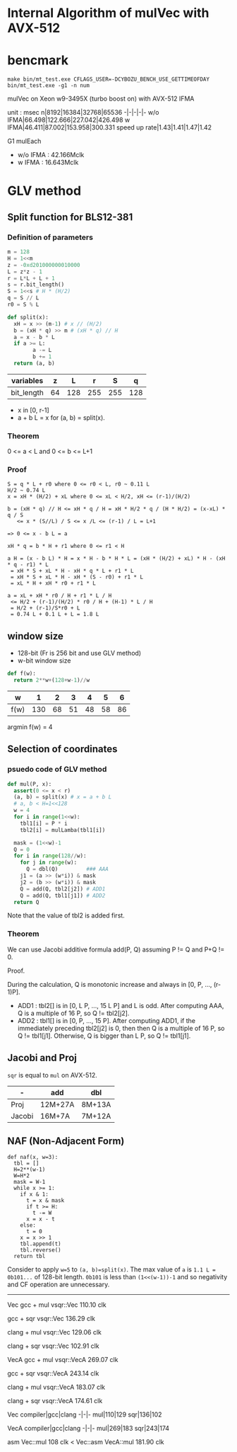 # Internal Algorithm of mulVec with AVX-512

# bencmark

```
make bin/mt_test.exe CFLAGS_USER=-DCYBOZU_BENCH_USE_GETTIMEOFDAY
bin/mt_test.exe -g1 -n num
```

mulVec on Xeon w9-3495X (turbo boost on) with AVX-512 IFMA

unit : msec
n|8192|16384|32768|65536
-|-|-|-|-
w/o IFMA|66.498|122.666|227.042|426.498
w IFMA|46.411|87.002|153.958|300.331
speed up rate|1.43|1.41|1.47|1.42

G1 mulEach
- w/o IFMA : 42.166Mclk
- w IFMA : 16.643Mclk

# GLV method

## Split function for BLS12-381

### Definition of parameters

```python
m = 128
H = 1<<m
z = -0xd201000000010000
L = z*z - 1
r = L*L + L + 1
s = r.bit_length()
S = 1<<s # H * (H/2)
q = S // L
r0 = S % L

def split(x):
  xH = x >> (m-1) # x // (H/2)
  b = (xH * q) >> m # (xH * q) // H
  a = x - b * L
  if a >= L:
        a -= L
        b += 1
  return (a, b)
```

variables|z|L|r|S|q
-|-|-|-|-|-
bit_length|64|128|255|255|128

- x in [0, r-1]
- a + b L = x for (a, b) = split(x).

### Theorem
0 <= a < L and 0 <= b <= L+1

### Proof
```
S = q * L + r0 where 0 <= r0 < L, r0 ~ 0.11 L
H/2 ~ 0.74 L
x = xH * (H/2) + xL where 0 <= xL < H/2, xH <= (r-1)/(H/2)

b = (xH * q) // H <= xH * q / H = xH * H/2 * q / (H * H/2) = (x-xL) * q / S
   <= x * (S//L) / S <= x /L <= (r-1) / L = L+1

=> 0 <= x - b L = a

xH * q = b * H + r1 where 0 <= r1 < H

a H = (x - b L) * H = x * H - b * H * L = (xH * (H/2) + xL) * H - (xH * q - r1) * L
 = xH * S + xL * H - xH * q * L + r1 * L
 = xH * S + xL * H - xH * (S - r0) + r1 * L
 = xL * H + xH * r0 + r1 * L

a = xL + xH * r0 / H + r1 * L / H
 <= H/2 + (r-1)/(H/2) * r0 / H + (H-1) * L / H
 = H/2 + (r-1)/S*r0 + L
 = 0.74 L + 0.1 L + L = 1.8 L
```


## window size
- 128-bit (Fr is 256 bit and use GLV method)
- w-bit window size

```python
def f(w):
  return 2**w+(128+w-1)//w
```

w|1|2|3|4|5|6
-|-|-|-|-|-|-
f(w)|130|68|51|48|58|86

argmin f(w) = 4

## Selection of coordinates

### psuedo code of GLV method

```python
def mul(P, x):
  assert(0 <= x < r)
  (a, b) = split(x) # x = a + b L
  # a, b < H=1<<128
  w = 4
  for i in range(1<<w):
    tbl1[i] = P * i
    tbl2[i] = mulLamba(tbl1[i])

  mask = (1<<w)-1
  Q = 0
  for i in range(128//w):
    for j in range(w):
      Q = dbl(Q)         ### AAA
    j1 = (a >> (w*i)) & mask
    j2 = (b >> (w*i)) & mask
    Q = add(Q, tbl2[j2]) # ADD1
    Q = add(Q, tbl1[j1]) # ADD2
  return Q
```
Note that the value of tbl2 is added first.

### Theorem
We can use Jacobi additive formula add(P, Q) assuming P != Q and P+Q != 0.

Proof.

During the calculation, Q is monotonic increase and always in [0, P, ..., (r-1)P].

- ADD1 : tbl2[] is in [0, L P, ..., 15 L P] and L is odd.
After computing AAA, Q is a multiple of 16 P, so Q != tbl2[j2].
- ADD2 : tbl1[] is in [0, P, ..., 15 P].
After computing ADD1, if the immediately preceding tbl2[j2] is 0, then then Q is a multiple of 16 P, so Q != tbl1[j1].
Otherwise, Q is bigger than L P, so Q != tbl1[j1].

## Jacobi and Proj
`sqr` is equal to `mul` on AVX-512.

-|add|dbl
-|-|-
Proj|12M+27A|8M+13A
Jacobi|16M+7A|7M+12A

## NAF (Non-Adjacent Form)

```
def naf(x, w=3):
  tbl = []
  H=2**(w-1)
  W=H*2
  mask = W-1
  while x >= 1:
    if x & 1:
      t = x & mask
      if t >= H:
        t -= W
      x = x - t
    else:
      t = 0
    x = x >> 1
    tbl.append(t)
    tbl.reverse()
  return tbl
```

Consider to apply `w=5` to `(a, b)=split(x)`.
The max value of `a` is `1.1 L = 0b101...` of 128-bit length.
`0b101` is less than `(1<<(w-1))-1` and so negativity and CF operation are unnecessary.

-----------------------------------------------------------------------------
Vec
gcc + mul
vsqr::Vec 110.10 clk

gcc + sqr
vsqr::Vec 136.29 clk

clang + mul
vsqr::Vec 129.06 clk

clang + sqr
vsqr::Vec 102.91 clk

VecA
gcc + mul
vsqr::VecA 269.07 clk

gcc + sqr
vsqr::VecA 243.14 clk

clang + mul
vsqr::VecA 183.07 clk

clang + sqr
vsqr::VecA 174.61 clk

Vec
compiler|gcc|clang
-|-|-
mul|110|129
sqr|136|102

VecA
compiler|gcc|clang
-|-|-
mul|269|183
sqr|243|174

asm
Vec::mul 108 clk < Vec::asm
VecA::mul 181.90 clk